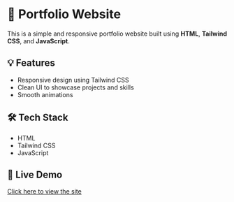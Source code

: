 # 🚀 Portfolio Website

This is a simple and responsive portfolio website built using **HTML**, **Tailwind CSS**, and **JavaScript**.

## 💡 Features

- Responsive design using Tailwind CSS
- Clean UI to showcase projects and skills
- Smooth animations

## 🛠 Tech Stack

- HTML
- Tailwind CSS
- JavaScript

## 🔗 Live Demo

[Click here to view the site](https://pixelframe.netlify.app/)
